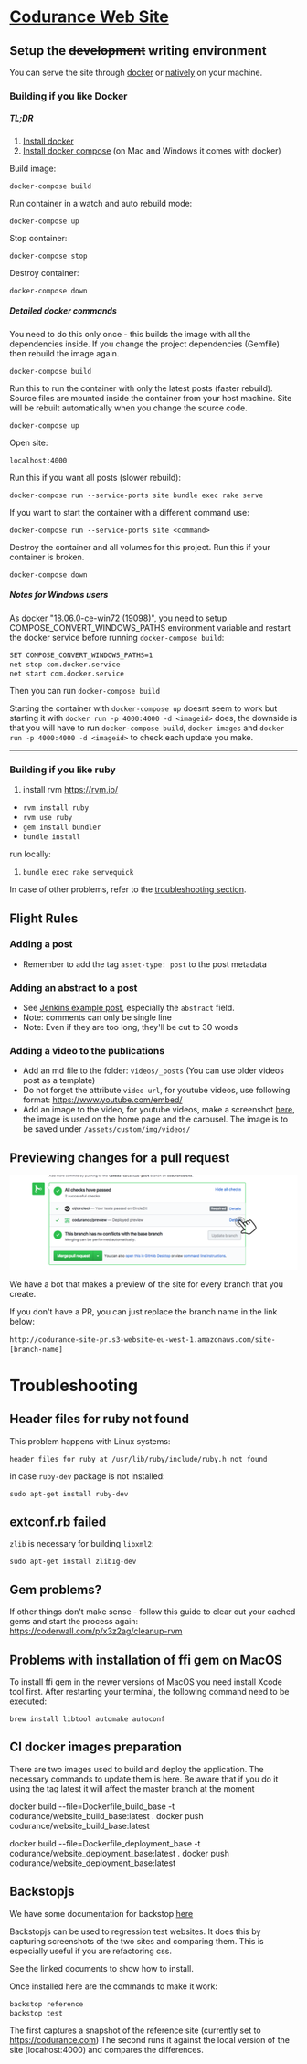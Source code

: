 # [Codurance Web Site](https://codurance.com/)

## Setup the <del>development</del> writing environment 

You can serve the site through [docker](#installing-if-you-like-docker) or [natively](#installing-if-you-like-ruby) on your machine.

### Building if you like Docker

##### TL;DR
1. [Install docker](https://www.docker.com/community-edition)
1. [Install docker compose](https://docs.docker.com/compose/install/) (on Mac and Windows it comes with docker)

Build image:

    docker-compose build

Run container in a watch and auto rebuild mode:

    docker-compose up

Stop container:
    
    docker-compose stop

Destroy container:

    docker-compose down

##### Detailed docker commands

You need to do this only once - this builds the image with all the dependencies inside.
If you change the project dependencies (Gemfile) then rebuild the image again.
    
    docker-compose build

Run this to run the container with only the latest posts (faster rebuild).
Source files are mounted inside the container from your host machine.
Site will be rebuilt automatically when you change the source code.

    docker-compose up

Open site:

    localhost:4000
    
Run this if you want all posts (slower rebuild):

    docker-compose run --service-ports site bundle exec rake serve

If you want to start the container with a different command use:

    docker-compose run --service-ports site <command>

Destroy the container and all volumes for this project.
Run this if your container is broken.

    docker-compose down

	
##### Notes for Windows users

As docker "18.06.0-ce-win72 (19098)", you need to setup COMPOSE_CONVERT_WINDOWS_PATHS environment variable and restart the docker service before running `docker-compose build`:

	SET COMPOSE_CONVERT_WINDOWS_PATHS=1
	net stop com.docker.service
	net start com.docker.service
	
Then you can run `docker-compose build`

Starting the container with `docker-compose up` doesnt seem to work but starting it with `docker run -p 4000:4000 -d <imageid>` does, the downside
is that you will have to run `docker-compose build`, `docker images` and `docker run -p 4000:4000 -d <imageid>` to check each update you make.
	
----

### Building if you like ruby

1. install rvm https://rvm.io/
- `rvm install ruby`
- `rvm use ruby`
- `gem install bundler`
- `bundle install`


run locally:

1. `bundle exec rake servequick`

In case of other problems, refer to the [troubleshooting section](#troubleshooting).


## Flight Rules

### Adding a post

  * Remember to add the tag `asset-type: post` to the post metadata

### Adding an abstract to a post

  * See [Jenkins example post](/site/blob/master/_posts/2014-10-03-guide-to-deploying-artifacts-with-jenkins.md), especially the ``abstract`` field.
  * Note: comments can only be single line
  * Note: Even if they are too long, they'll be cut to 30 words

### Adding a video to the publications

  * Add an md file to the folder: `videos/_posts` (You can use older videos post as a template)
  * Do not forget the attribute `video-url`, for youtube videos, use following format: https://www.youtube.com/embed/<video-id>
  * Add an image to the video, for youtube videos, make a screenshot [here](http://youtubescreenshot.com/), the image is used on the home page and the carousel. The image is to be saved under `/assets/custom/img/videos/`

## Previewing changes for a pull request

![illustration of how to go the site preview](docs/assets/how-to-go-to-site-preview.png)

We have a bot that makes a preview of the site for every branch that you create. 

If you don't have a PR, you can just replace the branch name in the link below:

`http://codurance-site-pr.s3-website-eu-west-1.amazonaws.com/site-[branch-name]`


# Troubleshooting

## Header files for ruby not found

This problem happens with Linux systems:

    header files for ruby at /usr/lib/ruby/include/ruby.h not found

in case `ruby-dev` package is not installed:

    sudo apt-get install ruby-dev

## extconf.rb failed

`zlib` is necessary for building `libxml2`:

    sudo apt-get install zlib1g-dev

## Gem problems?

If other things don't make sense - follow this guide to clear out your cached gems and start the process again: https://coderwall.com/p/x3z2ag/cleanup-rvm

## Problems with installation of ffi gem on MacOS

To install ffi gem in the newer versions of MacOS you need install Xcode tool first. After restarting your terminal, the following command need to be executed:

    brew install libtool automake autoconf

## CI docker images preparation
There are two images used to build and deploy the application. The necessary commands to update them is here. Be aware that if you do it using the tag latest it will affect the master branch at the moment


docker build --file=Dockerfile_build_base -t codurance/website_build_base:latest .
docker push codurance/website_build_base:latest 

docker build --file=Dockerfile_deployment_base -t codurance/website_deployment_base:latest .
docker push codurance/website_deployment_base:latest 

## Backstopjs

We have some documentation for backstop [here](tools/snapshots/README.md)

Backstopjs can be used to regression test websites. It does this by capturing screenshots of the two sites and comparing them.
This is especially useful if you are refactoring css. 

See the linked documents to show how to install.

Once installed here are the commands to make it work:

```
backstop reference
backstop test
```

The first captures a snapshot of the reference site (currently set to https://codurance.com)
The second runs it against the local version of the site (locahost:4000) and compares the differences.